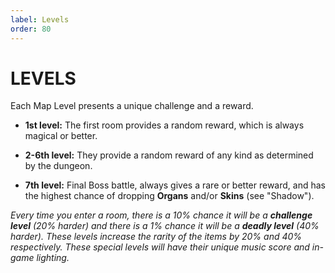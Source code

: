 ```yaml
---
label: Levels
order: 80
---
```

# LEVELS

Each Map Level presents a unique challenge and a reward.

* **1st level:** The first room provides a random reward, which is always magical or better.

* **2-6th level:** They provide a random reward of any kind as determined by the dungeon.

* **7th level:** Final Boss battle, always gives a rare or better reward, and has the highest chance of dropping **Organs** and/or **Skins** (see "Shadow").
   
*Every time you enter a room, there is a 10% chance it will be a **challenge level** (20% harder) and there is a 1% chance it will be a **deadly level** (40% harder). These levels increase the rarity of the items by 20% and 40% respectively. These special levels will have their unique music score and in-game lighting.*
